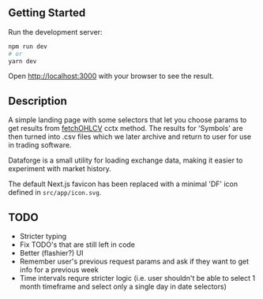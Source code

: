 ## Getting Started

Run the development server:

```bash
npm run dev
# or
yarn dev
```

Open [http://localhost:3000](http://localhost:3000) with your browser to see the result.

## Description

A simple landing page with some selectors that let you choose params to get results from [fetchOHLCV](https://docs.ccxt.com/#/exchanges/binance?id=fetchohlcv) cctx method. The results for 'Symbols' are then turned into .csv files which we later archive and return to user for use in trading software.

Dataforge is a small utility for loading exchange data, making it easier to experiment with market history.

The default Next.js favicon has been replaced with a minimal 'DF' icon defined in `src/app/icon.svg`.

## TODO

- Stricter typing
- Fix TODO's that are still left in code
- Better (flashier?) UI
- Remember user's previous request params and ask if they want to get info for a previous week
- Time intervals requre stricter logic (i.e. user shouldn't be able to select 1 month timeframe and select only a single day in date selectors)
